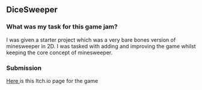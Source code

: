 ## DiceSweeper

### What was my task for this game jam?

I was given a starter project which was a very bare bones version of minesweeper in 2D. I was tasked with adding and improving the game whilst keeping the core concept of minesweeper.

### Submission

<a href="https://mynameslex.itch.io/dicesweeper"> Here </a> is this Itch.io page for the game
